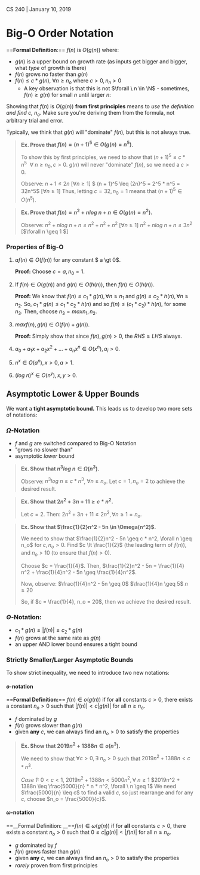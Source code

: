CS 240 | January 10, 2019

# Big-O Order Notation

==**Formal Definition**:== $f(n)$ is $O(g(n))$ where:

- $g(n)$ is a upper bound on growth rate (as inputs get bigger and bigger, what *type* of growth is there)
- $f(n)$ grows no faster than $g(n)$
- $f(n) \leq c * g(n), \ \forall n \geq n_o$ where $c \gt 0, n_n \gt 0$
  - A key observation is that this is not $\forall \ n \in \N$ - sometimes, $f(n) \geq g(n)$ for small $n$ until larger $n$:

Showing that $f(n)$ is $O(g(n))$ **from first principles** means to *use the definition and find $c$, $n_o$.* Make sure you're deriving them from the formula, not arbitrary trial and error.

Typically, we think that $g(n)$ will "dominate" $f(n)$, but this is not always true.

> **Ex. Prove that $f(n) = (n + 1)^5 \in O(g(n) = n^5)$.**
>
> To show this by first principles, we need to show that $(n + 1)^5 \leq c * n^5 \ \ \forall \ n \geq n_0, c \gt 0$. $g(n)$ will never "dominate" $f(n)$, so we need a $c \gt 0$.
>
> Observe: $n + 1 \leq 2n$ [$\forall n \geq 1$] $ (n + 1)^5 \leq (2n)^5 = 2^5 * n^5 = 32n^5$ [$\forall n \geq 1$] Thus, letting $c = 32, n_0 = 1$ means that $(n + 1)^5 \in O(n^5)$.

> **Ex. Prove that $f(n) = n^2 + nlog\ n + n \in O(g(n) = n^2)$.**
>
> Observe: $n^2 + nlog\ n + n \leq n^2 + n^2 + n^2$ [$\forall n \geq 1$] $n^2 + nlog\ n + n \leq 3n^2$ [$\forall n \geq 1 $]

### Properties of Big-O

1. $af(n) \in O(f(n))$ for any constant $ a \gt 0$.

   **Proof:** Choose $c = a, n_0 = 1$.

2. If $f(n) \in O(g(n))$ and $g(n) \in O(h(n))$, then $f(n) \in O(h(n))$.

   **Proof:** We know that $f(n) \leq c_1 * g(n), \forall n \geq n_1$ and $g(n) \leq c_2 * h(n), \forall n \geq n_2$. So, $c_1 * g(n) \leq c_1 *c_2 * h(n)$ and so $f(n) \leq (c_1 * c_2) *h(n)$, for some $n_3$. Then, choose $n_3 = max{n_1, n_2}$.

3. $max{f(n), g(n)} \in O(f(n) + g(n))$.

   **Proof:** Simply show that since $f(n), g(n) \gt 0$, the $RHS \geq LHS$ always.

4. $a_0 + a_1x +a_2x^2 + ...+a_nx^n \in O(x^n), a_i \gt 0$.

5. $n^x \in O(a^n), x \gt 0, a \gt 1$.

6. $(log \ n)^x \in O(n^y), x, y \gt 0$.

## Asymptotic Lower & Upper Bounds

We want a **tight asymptotic bound.** This leads us to develop two more sets of notations:

### $\Omega$-Notation

- $f$ and $g$ are switched compared to Big-O Notation
- "grows no slower than"
- asymptotic *lower* bound

> **Ex. Show that $n^3 log \ n \in \Omega(n^3)$.**
>
> Observe: $n^3 log \ n \geq c * n^3$, $\forall n \geq n_o$. Let $c = 1, n_o = 2$ to achieve the desired result.

> **Ex. Show that $2n^2 + 3n + 11 \geq c * n^2$.**
>
> Let $c = 2​$. Then: $2n^2 + 3n + 11 \geq 2n^2, \forall n \geq 1 = n_o ​$.

> **Ex. Show that $\frac{1}{2}n^2 - 5n \in \Omega(n^2)​$.**
>
> We need to show that $\frac{1}{2}n^2 - 5n \geq c * n^2, \forall n \geq n_o$ for $c, n_o \gt 0$. Find $c \lt \frac{1}{2}$ (the leading term of $f(n)$), and $n_o \gt 10$ (to ensure that $f(n)\gt 0$).
>
> Choose $c = \frac{1}{4}​$. Then, $\frac{1}{2}n^2 - 5n = \frac{1}{4} n^2 + \frac{1}{4}n^2 - 5n \geq \frac{1}{4}n^2​$.
>
> Now, observe: $\frac{1}{4}n^2 - 5n \geq 0$ $\frac{1}{4}n \geq 5$ $n \geq 20$
>
> So, if $c = \frac{1}{4}, n_o = 20​$, then we achieve the desired result.

### $\Theta$-Notation:

- $c_1 *g(n) \leq |f(n)| \leq c_2 * g(n)$
- $f(n)$ grows at the same rate as $g(n)$
- an upper AND lower bound ensures a tight bound

### Strictly Smaller/Larger Asymptotic Bounds

To show strict inequality, we need to introduce two new notations:

#### $o$-notation

==**Formal Definition:**== $f(n) \in o(g(n))$ if for **all** constants $c \gt 0$, there exists a constant $n_o \gt 0$ such that $|f(n)| \lt c |g(n)|$ for all $n \geq n_o$.

- $f$ dominated by $g$
- $f(n)$ grows slower than $g(n)$
- given **any** $c$, we can always find an $n_o \gt 0$ to satisfy the properties

> **Ex. Show that $2019n^2 + 1388n \in o(n^3)$.**
>
> We need to show that $\forall c \gt 0, \exists \ n_o \gt 0$ such that $2019n^2 + 1388n \lt c *n^3$.
>
> *Case 1:* $0 \lt c \lt 1$, $2019n^2 + 1388n \lt 5000n^2, \forall \ n \geq 1$ $2019n^2 + 1388n \leq \frac{5000}{n} * n * n^2, \forall \ n \geq 1$ We need $\frac{5000}{n} \leq c$ to find a valid $c$, so just rearrange and for any $c$, choose $n_o = \frac{5000}{c}$.

#### $\omega$-notation

==__Formal Definition: __==$f(n) \in \omega(g(n))$ if for **all** constants $c \gt 0$, there exists a constant $n_o \gt 0$ such that $0 \leq c |g(n)| \lt |f(n)|$ for all $n \geq n_o$.

- $g$ dominated by $f$
- $f(n)$ grows faster than $g(n)$
- given **any** $c$, we can always find an $n_o \gt 0$ to satisfy the properties
- *rarely* proven from first principles